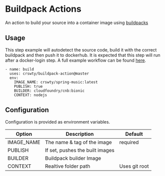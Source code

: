 
# Buildpack Actions

An action to build your source into a container image using [buildpacks](https://buildpacks.io/)


## Usage
This step example will autodetect the source code, build it with the correct buildpack and then push it to dockerhub. It is expected that this step will run after a docker-login step. A full example workflow can be found [here](https://github.com/crswty/buildpack-action/blob/master/example-workflow.yaml).

```
- name: build
  uses: crswty/buildpack-action@master
  env:
    IMAGE_NAME: crswty/spring-music:latest
    PUBLISH: true
    BUILDER: cloudfoundry/cnb:bionic
    CONTEXT: nodejs
```


## Configuration
Configuration is provided as environment variables.

Option | Description | Default
------ | ----------- | -------
IMAGE_NAME | The name & tag of the image | required
PUBLISH | If set, pushes the built images | 
BUILDER | Buildpack builder Image| 
CONTEXT | Realtive folder path | Uses git root
